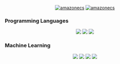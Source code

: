 <div align="center">
  
  <a href='https://somosnlp.org/comunidad/david_arias' target="_blank"><img alt='amazonecs' src='https://img.shields.io/badge/SOMOSNLP MEMBER-100000?style=for-the-badge&logo=amazonecs&logoColor=FFD21E&labelColor=000000&color=FFD21E'/></a>
  <a href='https://huggingface.co/beta3' target="_blank"><img alt='amazonecs' src='https://img.shields.io/badge/HUGGING_FACE-100000?style=for-the-badge&logo=amazonecs&logoColor=FFD21E&labelColor=000000&color=FFD21E'/></a>
  
</div>


### Programming Languages


<div align="center">
  
  <img src="https://img.shields.io/badge/python-3670A0?style=for-the-badge&logo=python&logoColor=ffdd54"/>
  <img src="https://img.shields.io/badge/r-%23276DC3.svg?style=for-the-badge&logo=r&logoColor=white)"/>
  <img src="https://img.shields.io/badge/sql-%23003B57.svg?style=for-the-badge&logo=sqlite&logoColor=white"/>

</div>

### Machine Learning

<div align="center">
  
  <img src="https://img.shields.io/badge/scikit--learn-%23F7931E.svg?style=for-the-badge&logo=scikit-learn&logoColor=white"/>
  <img src="https://img.shields.io/badge/PyTorch-%23EE4C2C.svg?style=for-the-badge&logo=PyTorch&logoColor=white"/>
  <img src="https://img.shields.io/badge/pandas-%23150458.svg?style=for-the-badge&logo=pandas&logoColor=white"/>
  <img src="https://img.shields.io/badge/tensorflow-%23F7932A.svg?style=for-the-badge&logo=tensorflow&logoColor=white"/>
  
</div>

<!--
<hr></hr>

<div align="center">
  
  <img src="https://img.shields.io/badge/NVIDIA-76B900?style=for-the-badge&logo=nvidia&logoColor=white"/>
  <img src="https://img.shields.io/badge/Intel-0071C5?style=for-the-badge&logo=intel&logoColor=white"/>
  <img src="https://img.shields.io/badge/Apple-999999?style=for-the-badge&logo=apple&logoColor=white"/>

</div>




<div align="center">

  <img src='https://komarev.com/ghpvc/?username=1-echo&color=green'>

</div>
-->

<!--
**1-echo/1-echo** is a ✨ _special_ ✨ repository because its `README.md` (this file) appears on your GitHub profile.

Here are some ideas to get you started:

- 🔭 I’m currently working on ...
- 🌱 I’m currently learning ...
- 👯 I’m looking to collaborate on ...
- 🤔 I’m looking for help with ...
- 💬 Ask me about ...
- 📫 How to reach me: ...
- 😄 Pronouns: ...
- ⚡ Fun fact: ...
-->
